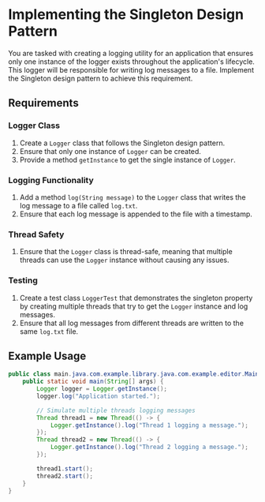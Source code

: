 # Implementing the Singleton Design Pattern

You are tasked with creating a logging utility for an application that ensures only one instance of the logger exists throughout the application's lifecycle. This logger will be responsible for writing log messages to a file. Implement the Singleton design pattern to achieve this requirement.

## Requirements

### Logger Class

1. Create a `Logger` class that follows the Singleton design pattern.
2. Ensure that only one instance of `Logger` can be created.
3. Provide a method `getInstance` to get the single instance of `Logger`.

### Logging Functionality

1. Add a method `log(String message)` to the `Logger` class that writes the log message to a file called `log.txt`.
2. Ensure that each log message is appended to the file with a timestamp.

### Thread Safety

1. Ensure that the `Logger` class is thread-safe, meaning that multiple threads can use the `Logger` instance without causing any issues.

### Testing

1. Create a test class `LoggerTest` that demonstrates the singleton property by creating multiple threads that try to get the `Logger` instance and log messages.
2. Ensure that all log messages from different threads are written to the same `log.txt` file.

## Example Usage

```java
public class main.java.com.example.library.java.com.example.editor.Main {
    public static void main(String[] args) {
        Logger logger = Logger.getInstance();
        logger.log("Application started.");

        // Simulate multiple threads logging messages
        Thread thread1 = new Thread(() -> {
            Logger.getInstance().log("Thread 1 logging a message.");
        });
        Thread thread2 = new Thread(() -> {
            Logger.getInstance().log("Thread 2 logging a message.");
        });

        thread1.start();
        thread2.start();
    }
}
